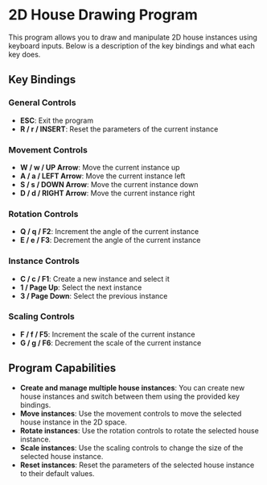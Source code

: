 # 2D House Drawing Program

This program allows you to draw and manipulate 2D house instances using keyboard inputs. Below is a description of the key bindings and what each key does.

## Key Bindings

### General Controls
- **ESC**: Exit the program
- **R / r / INSERT**: Reset the parameters of the current instance

### Movement Controls
- **W / w / UP Arrow**: Move the current instance up
- **A / a / LEFT Arrow**: Move the current instance left
- **S / s / DOWN Arrow**: Move the current instance down
- **D / d / RIGHT Arrow**: Move the current instance right

### Rotation Controls
- **Q / q / F2**: Increment the angle of the current instance
- **E / e / F3**: Decrement the angle of the current instance

### Instance Controls
- **C / c / F1**: Create a new instance and select it
- **1 / Page Up**: Select the next instance
- **3 / Page Down**: Select the previous instance

### Scaling Controls
- **F / f / F5**: Increment the scale of the current instance
- **G / g / F6**: Decrement the scale of the current instance

## Program Capabilities

- **Create and manage multiple house instances**: You can create new house instances and switch between them using the provided key bindings.
- **Move instances**: Use the movement controls to move the selected house instance in the 2D space.
- **Rotate instances**: Use the rotation controls to rotate the selected house instance.
- **Scale instances**: Use the scaling controls to change the size of the selected house instance.
- **Reset instances**: Reset the parameters of the selected house instance to their default values.